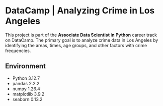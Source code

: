# DataCamp | Analyzing Crime in Los Angeles

This project is part of the **Associate Data Scientist in Python** career track on DataCamp. The primary goal is to analyze crime data in Los Angeles by identifying the areas, times, age groups, and other factors with crime frequencies.

## Environment

- Python 3.12.7
- pandas 2.2.2
- numpy 1.26.4
- matplotlib 3.9.2
- seaborn 0.13.2
